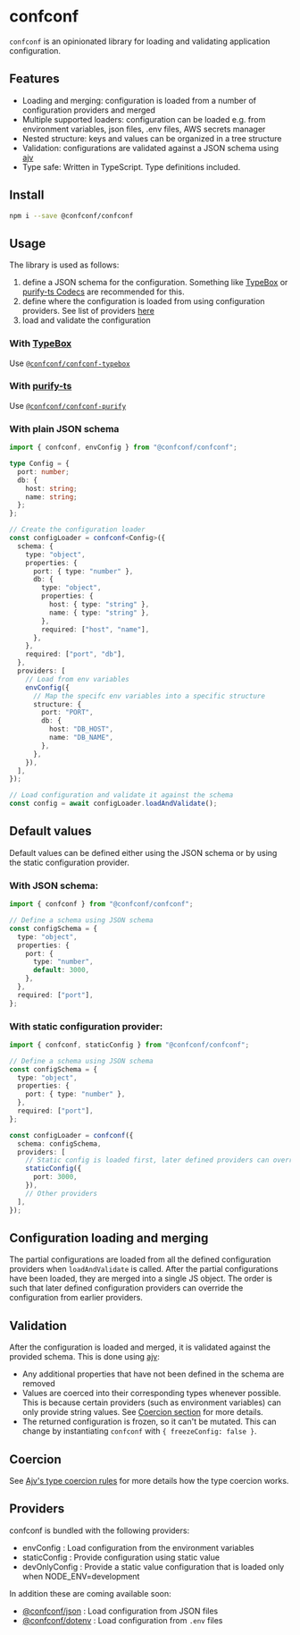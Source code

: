 # confconf

`confconf` is an opinionated library for loading and validating application configuration.

## Features

- Loading and merging: configuration is loaded from a number of configuration providers and merged
- Multiple supported loaders: configuration can be loaded e.g. from environment variables, json files, .env files, AWS secrets manager
- Nested structure: keys and values can be organized in a tree structure
- Validation: configurations are validated against a JSON schema using [ajv](https://ajv.js.org/)
- Type safe: Written in TypeScript. Type definitions included.

## Install

```bash
npm i --save @confconf/confconf
```

## Usage

The library is used as follows:

1. define a JSON schema for the configuration. Something like [TypeBox](https://github.com/sinclairzx81/typebox) or [purify-ts Codecs](https://gigobyte.github.io/purify/utils/Codec) are recommended for this.
2. define where the configuration is loaded from using configuration providers. See list of providers [here](#providers)
3. load and validate the configuration

### With [TypeBox](https://github.com/sinclairzx81/typebox)

Use [`@confconf/confconf-typebox`](https://github.com/tomi/confconf/tree/main/packages/confconf-typebox)

### With [purify-ts](https://gigobyte.github.io/purify/)

Use [`@confconf/confconf-purify`](https://github.com/tomi/confconf/tree/main/packages/confconf-purify)

### With plain JSON schema

```ts
import { confconf, envConfig } from "@confconf/confconf";

type Config = {
  port: number;
  db: {
    host: string;
    name: string;
  };
};

// Create the configuration loader
const configLoader = confconf<Config>({
  schema: {
    type: "object",
    properties: {
      port: { type: "number" },
      db: {
        type: "object",
        properties: {
          host: { type: "string" },
          name: { type: "string" },
        },
        required: ["host", "name"],
      },
    },
    required: ["port", "db"],
  },
  providers: [
    // Load from env variables
    envConfig({
      // Map the specifc env variables into a specific structure
      structure: {
        port: "PORT",
        db: {
          host: "DB_HOST",
          name: "DB_NAME",
        },
      },
    }),
  ],
});

// Load configuration and validate it against the schema
const config = await configLoader.loadAndValidate();
```

## Default values

Default values can be defined either using the JSON schema or by using the static configuration provider.

### With JSON schema:

```ts
import { confconf } from "@confconf/confconf";

// Define a schema using JSON schema
const configSchema = {
  type: "object",
  properties: {
    port: {
      type: "number",
      default: 3000,
    },
  },
  required: ["port"],
};
```

### With static configuration provider:

```ts
import { confconf, staticConfig } from "@confconf/confconf";

// Define a schema using JSON schema
const configSchema = {
  type: "object",
  properties: {
    port: { type: "number" },
  },
  required: ["port"],
};

const configLoader = confconf({
  schema: configSchema,
  providers: [
    // Static config is loaded first, later defined providers can override its values
    staticConfig({
      port: 3000,
    }),
    // Other providers
  ],
});
```

## Configuration loading and merging

The partial configurations are loaded from all the defined configuration providers when `loadAndValidate` is called. After the partial configurations have been loaded, they are merged into a single JS object. The order is such that later defined configuration providers can override the configuration from earlier providers.

## Validation

After the configuration is loaded and merged, it is validated against the provided schema. This is done using [ajv](https://ajv.js.org/):

- Any additional properties that have not been defined in the schema are removed
- Values are coerced into their corresponding types whenever possible. This is because certain providers (such as environment variables) can only provide string values. See [Coercion section](#coercion) for more details.
- The returned configuration is frozen, so it can't be mutated. This can change by instantiating `confconf` with `{ freezeConfig: false }`.

## Coercion

See [Ajv's type coercion rules](https://ajv.js.org/coercion.html) for more details how the type coercion works.

## Providers

confconf is bundled with the following providers:

- envConfig : Load configuration from the environment variables
- staticConfig : Provide configuration using static value
- devOnlyConfig : Provide a static value configuration that is loaded only when NODE_ENV=development

In addition these are coming available soon:

- [@confconf/json]() : Load configuration from JSON files
- [@confconf/dotenv]() : Load configuration from `.env` files
